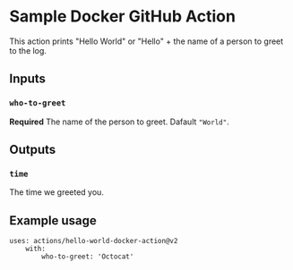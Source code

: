 # Sample Docker GitHub Action

This action prints "Hello World" or "Hello" + the name of a person to greet to the log.

## Inputs

### `who-to-greet`

**Required** The name of the person to greet. Dafault `"World"`.

## Outputs

### `time`

The time we greeted you.

## Example usage

```
uses: actions/hello-world-docker-action@v2
    with:
        who-to-greet: 'Octocat'
```
